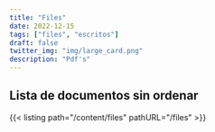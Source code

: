 ```yaml
---
title: "Files"
date: 2022-12-15
tags: ["files", "escritos"]
draft: false
twitter_img: "img/large_card.png"
description: "Pdf's"
---
```


## Lista de documentos sin ordenar

{{< listing path="/content/files" pathURL="/files" >}}
